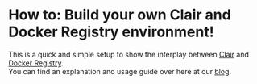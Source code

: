 # How to: Build your own Clair and Docker Registry environment!

This is a quick and simple setup to show the interplay between [Clair](https://github.com/coreos/clair) and [Docker Registry](https://docs.docker.com/registry/).  
You can find an explanation and usage guide over here at our [blog](https://www.x-cellent.com/blog/p/e9ebb791-60da-4fcb-999d-958ef353daed/).  
